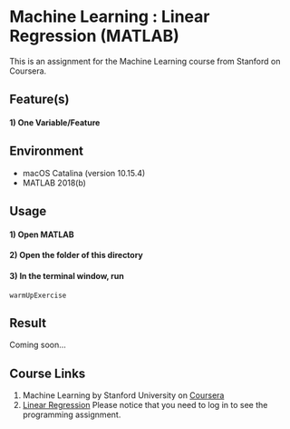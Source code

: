 # Machine Learning : Linear Regression (MATLAB)
This is an assignment for the Machine Learning course from Stanford on Coursera.

## Feature(s)
#### 1) One Variable/Feature

## Environment
- macOS Catalina (version 10.15.4)
- MATLAB 2018(b)

## Usage
#### 1) Open MATLAB
#### 2) Open the folder of this directory
#### 3) In the terminal window, run
```
warmUpExercise
```

## Result
Coming soon... 

[//]: # (![Result])

## Course Links
1) Machine Learning by Stanford University on [Coursera](https://www.coursera.org/learn/machine-learning)
2) [Linear Regression](https://www.coursera.org/learn/machine-learning/programming/8f3qT/linear-regression) 
Please notice that you need to log in to see the programming assignment.
